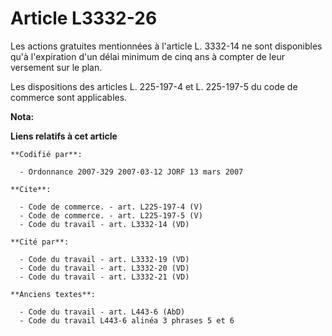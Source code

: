 # Article L3332-26

Les actions gratuites mentionnées à l'article L. 3332-14 ne sont disponibles qu'à l'expiration d'un délai minimum de cinq ans
à compter de leur versement sur le plan.

Les dispositions des articles L. 225-197-4 et L. 225-197-5 du code de commerce sont applicables.

**Nota:**



**Liens relatifs à cet article**

	**Codifié par**:

	  - Ordonnance 2007-329 2007-03-12 JORF 13 mars 2007

	**Cite**:

	  - Code de commerce. - art. L225-197-4 (V)
	  - Code de commerce. - art. L225-197-5 (V)
	  - Code du travail - art. L3332-14 (VD)

	**Cité par**:

	  - Code du travail - art. L3332-19 (VD)
	  - Code du travail - art. L3332-20 (VD)
	  - Code du travail - art. L3332-21 (VD)

	**Anciens textes**:

	  - Code du travail - art. L443-6 (AbD)
	  - Code du travail L443-6 alinéa 3 phrases 5 et 6
